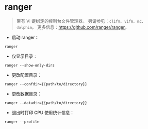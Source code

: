 # ranger

> 带有 VI 键绑定的控制台文件管理器。
> 另请参见：`clifm`、`vifm`、`mc`、`dolphin`。
> 更多信息：<https://github.com/ranger/ranger>。

- 启动 ranger：

`ranger`

- 仅显示目录：

`ranger --show-only-dirs`

- 更改配置目录：

`ranger --confdir={{path/to/directory}}`

- 更改数据目录：

`ranger --datadir={{path/to/directory}}`

- 退出时打印 CPU 使用统计信息：

`ranger --profile`